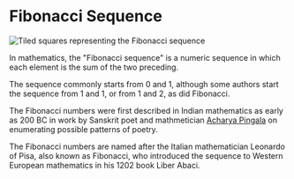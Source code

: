 # Fibonacci Sequence

![Tiled squares representing the Fibonacci sequence](https://github.com/skurhse/fisher/assets/8763488/b216bb2e-2b44-4d95-9190-603590a10b6a)

In mathematics, the "Fibonacci sequence" is a numeric sequence in which each element is the sum of the two preceding.

The sequence commonly starts from 0 and 1, although some authors start the sequence from 1 and 1, or from 1 and 2, as did Fibonacci. 

The Fibonacci numbers were first described in Indian mathematics as early as 200 BC in work by Sanskrit poet and mathmetician [Acharya Pingala](https://en.wikipedia.org/wiki/Pingala) on enumerating possible patterns of poetry.

The Fibonacci numbers are named after the Italian mathematician Leonardo of Pisa, also known as Fibonacci, who introduced the sequence to Western European mathematics in his 1202 book Liber Abaci.
